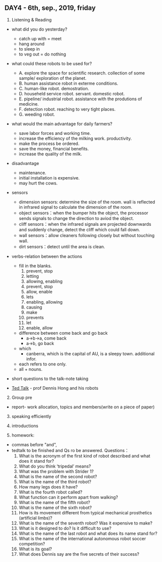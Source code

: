 ## DAY4 - 6th, sep., 2019, friday

1. Listening & Reading

- what did you do yesterday?
  - catch up with = meet   
  - hang around
  - to sleep in
  - to veg out = do nothing
  
- what could these robots to be used for?
   - A. explore the space for scientific research. collection of some sample/ exploration of the planet.  
   - B. human assistance robot in exterme conditions.
   - C. human-like robot. demostration.
   - D. househeld service robot. servant. domestic robot.
   - E. pipeline/ industrial robot. assistance with the produtions of medicine.
   - F. detection robot. reaching to very tight places. 
   - G. weeding robot. 
- what would the main advantage for daily farmers?
   - save labor forces and working time.
   - increase the efficiency of the milking work. productivity.
   - make the process be ordered.
   - save the money, financial benefits.
   - increase the quality of the milk.
- disadvantage
    - maintenance.
    - initial installation is expensive.
    - may hurt the cows.
- sensors
  - dimension sensors: determine the size of the room. wall is reflected in infrared signal to calculate the dimension of the room.
  - object sensors：when the bumper hits the object, the processor sends signals to change the direction to aviod the object.
  - cliff sensors：when the infrared signals are projected downwards and suddenly change, detect the cliff which could fall down.
  - wall sensors：allow cleaners following closely but without touching wall.
  - dirt sensors：detect until the area is clean.
- verbs-relation between the actions
   - fill in the blanks.  
     1. prevent, stop
     2. letting
     3. allowing, enabling
     4. prevent, stop
     5. allow, enable
     6. lets
     7. enabling, allowing
     8. causing
     9. make
     10. prevents 
     11. let 
     12. enable, allow
  - difference between come back and go back
     - a->b->a, come back
     - a->b, go back
  - which
    - canberra, which is the capital of AU, is a sleepy town. additional infor.
  - each refers to one only.
  - all + nouns. 
  
- short questions to the talk-note taking 

- [Ted Talk](https://www.ted.com/talks/dennis_hong_my_seven_species_of_robot) - prof Dennis Hong and his robots


2. Group pre
- report- work allocation, topics and members(write on a piece of paper)

3. speaking efficiently


4. introductions


5. homework: 
  - commas before "and",
  - tedtalk to be finished and Qs ro be answered. Questions：
    1.	What is the acronym of the first kind of robot described and what does it stand for? 
    2.	What do you think ‘tripedal’ means?
    3.	What was the problem with Strider 1?
    4.	What is the name of the second robot?
    5.	What is the name of the third robot?
    6.	How many legs does it have?
    7.	What is the fourth robot called? 
    8.	What function can it perform apart from walking?
    9.	What is the name of the fifth robot?
    10.	What is the name of the sixth robot?
    11.	How is its movement different from typical mechanical prosthetics (artificial limbs)?
    12. What is the name of the seventh robot? Was it expensive to make?
    13. What is it designed to do? Is it difficult to use?
    14.  What is the name of the last robot and what does its name stand for?
    15. What is the name of the international autonomous robot soccer competition?
    16. What is its goal?
    17.  What does Dennis say are the five secrets of their success?



